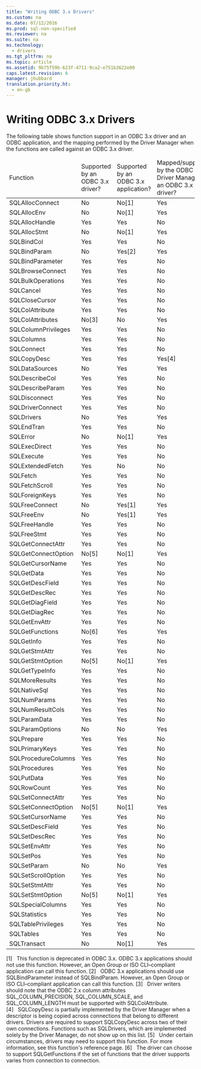 ```yaml
---
title: "Writing ODBC 3.x Drivers"
ms.custom: na
ms.date: 07/12/2016
ms.prod: sql-non-specified
ms.reviewer: na
ms.suite: na
ms.technology: 
  - drivers
ms.tgt_pltfrm: na
ms.topic: article
ms.assetid: 9b75f59b-623f-4711-9ca2-e751b3622e00
caps.latest.revision: 6
manager: jhubbard
translation.priority.ht: 
  - en-gb
---
```

# Writing ODBC 3.x Drivers
<?xml version="1.0" encoding="utf-8"?>
<developerConceptualDocument xmlns="http://ddue.schemas.microsoft.com/authoring/2003/5" xmlns:xlink="http://www.w3.org/1999/xlink" xmlns:xsi="http://www.w3.org/2001/XMLSchema-instance" xsi:schemaLocation="http://ddue.schemas.microsoft.com/authoring/2003/5 http://dduestorage.blob.core.windows.net/ddueschema/developer.xsd">
  <introduction>
    <para>The following table shows function support in an ODBC 3.<legacyItalic>x</legacyItalic> driver and an ODBC application, and the mapping performed by the Driver Manager when the functions are called against an ODBC 3.<legacyItalic>x</legacyItalic> driver.</para>
    <table xmlns:caps="http://schemas.microsoft.com/build/caps/2013/11">
      <thead>
        <tr>
          <TD>
            <para>Function</para>
          </TD>
          <TD>
            <para>Supported</para>
            <para>by an</para>
            <para>ODBC 3.<legacyItalic>x</legacyItalic></para>
            <para>driver?</para>
          </TD>
          <TD>
            <para>Supported</para>
            <para>by an</para>
            <para>ODBC 3.<legacyItalic>x</legacyItalic></para>
            <para>application?</para>
          </TD>
          <TD>
            <para>Mapped/supported</para>
            <para>by the ODBC 3.<legacyItalic>x</legacyItalic></para>
            <para>Driver Manager to</para>
            <para>an ODBC 3.<legacyItalic>x</legacyItalic> driver?</para>
          </TD>
        </tr>
      </thead>
      <tbody>
        <tr>
          <TD>
            <para>
              <legacyBold>SQLAllocConnect</legacyBold>
            </para>
          </TD>
          <TD>
            <para>No</para>
          </TD>
          <TD>
            <para>No[1]</para>
          </TD>
          <TD>
            <para>Yes</para>
          </TD>
        </tr>
        <tr>
          <TD>
            <para>
              <legacyBold>SQLAllocEnv</legacyBold>
            </para>
          </TD>
          <TD>
            <para>No</para>
          </TD>
          <TD>
            <para>No[1]</para>
          </TD>
          <TD>
            <para>Yes</para>
          </TD>
        </tr>
        <tr>
          <TD>
            <para>
              <legacyBold>SQLAllocHandle</legacyBold>
            </para>
          </TD>
          <TD>
            <para>Yes</para>
          </TD>
          <TD>
            <para>Yes</para>
          </TD>
          <TD>
            <para>No</para>
          </TD>
        </tr>
        <tr>
          <TD>
            <para>
              <legacyBold>SQLAllocStmt</legacyBold>
            </para>
          </TD>
          <TD>
            <para>No</para>
          </TD>
          <TD>
            <para>No[1]</para>
          </TD>
          <TD>
            <para>Yes</para>
          </TD>
        </tr>
        <tr>
          <TD>
            <para>
              <legacyBold>SQLBindCol</legacyBold>
            </para>
          </TD>
          <TD>
            <para>Yes</para>
          </TD>
          <TD>
            <para>Yes</para>
          </TD>
          <TD>
            <para>No</para>
          </TD>
        </tr>
        <tr>
          <TD>
            <para>
              <legacyBold>SQLBindParam</legacyBold>
            </para>
          </TD>
          <TD>
            <para>No</para>
          </TD>
          <TD>
            <para>Yes[2]</para>
          </TD>
          <TD>
            <para>Yes</para>
          </TD>
        </tr>
        <tr>
          <TD>
            <para>
              <legacyBold>SQLBindParameter</legacyBold>
            </para>
          </TD>
          <TD>
            <para>Yes</para>
          </TD>
          <TD>
            <para>Yes</para>
          </TD>
          <TD>
            <para>No</para>
          </TD>
        </tr>
        <tr>
          <TD>
            <para>
              <legacyBold>SQLBrowseConnect</legacyBold>
            </para>
          </TD>
          <TD>
            <para>Yes</para>
          </TD>
          <TD>
            <para>Yes</para>
          </TD>
          <TD>
            <para>No</para>
          </TD>
        </tr>
        <tr>
          <TD>
            <para>
              <legacyBold>SQLBulkOperations</legacyBold>
            </para>
          </TD>
          <TD>
            <para>Yes</para>
          </TD>
          <TD>
            <para>Yes</para>
          </TD>
          <TD>
            <para>No</para>
          </TD>
        </tr>
        <tr>
          <TD>
            <para>
              <legacyBold>SQLCancel</legacyBold>
            </para>
          </TD>
          <TD>
            <para>Yes</para>
          </TD>
          <TD>
            <para>Yes</para>
          </TD>
          <TD>
            <para>No</para>
          </TD>
        </tr>
        <tr>
          <TD>
            <para>
              <legacyBold>SQLCloseCursor</legacyBold>
            </para>
          </TD>
          <TD>
            <para>Yes</para>
          </TD>
          <TD>
            <para>Yes</para>
          </TD>
          <TD>
            <para>No</para>
          </TD>
        </tr>
        <tr>
          <TD>
            <para>
              <legacyBold>SQLColAttribute</legacyBold>
            </para>
          </TD>
          <TD>
            <para>Yes</para>
          </TD>
          <TD>
            <para>Yes</para>
          </TD>
          <TD>
            <para>No</para>
          </TD>
        </tr>
        <tr>
          <TD>
            <para>
              <legacyBold>SQLColAttributes</legacyBold>
            </para>
          </TD>
          <TD>
            <para>No[3]</para>
          </TD>
          <TD>
            <para>No</para>
          </TD>
          <TD>
            <para>Yes</para>
          </TD>
        </tr>
        <tr>
          <TD>
            <para>
              <legacyBold>SQLColumnPrivileges</legacyBold>
            </para>
          </TD>
          <TD>
            <para>Yes</para>
          </TD>
          <TD>
            <para>Yes</para>
          </TD>
          <TD>
            <para>No</para>
          </TD>
        </tr>
        <tr>
          <TD>
            <para>
              <legacyBold>SQLColumns</legacyBold>
            </para>
          </TD>
          <TD>
            <para>Yes</para>
          </TD>
          <TD>
            <para>Yes</para>
          </TD>
          <TD>
            <para>No</para>
          </TD>
        </tr>
        <tr>
          <TD>
            <para>
              <legacyBold>SQLConnect</legacyBold>
            </para>
          </TD>
          <TD>
            <para>Yes</para>
          </TD>
          <TD>
            <para>Yes</para>
          </TD>
          <TD>
            <para>No</para>
          </TD>
        </tr>
        <tr>
          <TD>
            <para>
              <legacyBold>SQLCopyDesc</legacyBold>
            </para>
          </TD>
          <TD>
            <para>Yes</para>
          </TD>
          <TD>
            <para>Yes</para>
          </TD>
          <TD>
            <para>Yes[4]</para>
          </TD>
        </tr>
        <tr>
          <TD>
            <para>
              <legacyBold>SQLDataSources</legacyBold>
            </para>
          </TD>
          <TD>
            <para>No</para>
          </TD>
          <TD>
            <para>Yes</para>
          </TD>
          <TD>
            <para>Yes</para>
          </TD>
        </tr>
        <tr>
          <TD>
            <para>
              <legacyBold>SQLDescribeCol</legacyBold>
            </para>
          </TD>
          <TD>
            <para>Yes</para>
          </TD>
          <TD>
            <para>Yes</para>
          </TD>
          <TD>
            <para>No</para>
          </TD>
        </tr>
        <tr>
          <TD>
            <para>
              <legacyBold>SQLDescribeParam</legacyBold>
            </para>
          </TD>
          <TD>
            <para>Yes</para>
          </TD>
          <TD>
            <para>Yes</para>
          </TD>
          <TD>
            <para>No</para>
          </TD>
        </tr>
        <tr>
          <TD>
            <para>
              <legacyBold>SQLDisconnect</legacyBold>
            </para>
          </TD>
          <TD>
            <para>Yes</para>
          </TD>
          <TD>
            <para>Yes</para>
          </TD>
          <TD>
            <para>No</para>
          </TD>
        </tr>
        <tr>
          <TD>
            <para>
              <legacyBold>SQLDriverConnect</legacyBold>
            </para>
          </TD>
          <TD>
            <para>Yes</para>
          </TD>
          <TD>
            <para>Yes</para>
          </TD>
          <TD>
            <para>No</para>
          </TD>
        </tr>
        <tr>
          <TD>
            <para>
              <legacyBold>SQLDrivers</legacyBold>
            </para>
          </TD>
          <TD>
            <para>No</para>
          </TD>
          <TD>
            <para>Yes</para>
          </TD>
          <TD>
            <para>Yes</para>
          </TD>
        </tr>
        <tr>
          <TD>
            <para>
              <legacyBold>SQLEndTran</legacyBold>
            </para>
          </TD>
          <TD>
            <para>Yes</para>
          </TD>
          <TD>
            <para>Yes</para>
          </TD>
          <TD>
            <para>No</para>
          </TD>
        </tr>
        <tr>
          <TD>
            <para>
              <legacyBold>SQLError</legacyBold>
            </para>
          </TD>
          <TD>
            <para>No</para>
          </TD>
          <TD>
            <para>No[1]</para>
          </TD>
          <TD>
            <para>Yes</para>
          </TD>
        </tr>
        <tr>
          <TD>
            <para>
              <legacyBold>SQLExecDirect</legacyBold>
            </para>
          </TD>
          <TD>
            <para>Yes</para>
          </TD>
          <TD>
            <para>Yes</para>
          </TD>
          <TD>
            <para>No</para>
          </TD>
        </tr>
        <tr>
          <TD>
            <para>
              <legacyBold>SQLExecute</legacyBold>
            </para>
          </TD>
          <TD>
            <para>Yes</para>
          </TD>
          <TD>
            <para>Yes</para>
          </TD>
          <TD>
            <para>No</para>
          </TD>
        </tr>
        <tr>
          <TD>
            <para>
              <legacyBold>SQLExtendedFetch</legacyBold>
            </para>
          </TD>
          <TD>
            <para>Yes</para>
          </TD>
          <TD>
            <para>No</para>
          </TD>
          <TD>
            <para>No</para>
          </TD>
        </tr>
        <tr>
          <TD>
            <para>
              <legacyBold>SQLFetch</legacyBold>
            </para>
          </TD>
          <TD>
            <para>Yes</para>
          </TD>
          <TD>
            <para>Yes</para>
          </TD>
          <TD>
            <para>No</para>
          </TD>
        </tr>
        <tr>
          <TD>
            <para>
              <legacyBold>SQLFetchScroll</legacyBold>
            </para>
          </TD>
          <TD>
            <para>Yes</para>
          </TD>
          <TD>
            <para>Yes</para>
          </TD>
          <TD>
            <para>No</para>
          </TD>
        </tr>
        <tr>
          <TD>
            <para>
              <legacyBold>SQLForeignKeys</legacyBold>
            </para>
          </TD>
          <TD>
            <para>Yes</para>
          </TD>
          <TD>
            <para>Yes</para>
          </TD>
          <TD>
            <para>No</para>
          </TD>
        </tr>
        <tr>
          <TD>
            <para>
              <legacyBold>SQLFreeConnect</legacyBold>
            </para>
          </TD>
          <TD>
            <para>No</para>
          </TD>
          <TD>
            <para>Yes[1]</para>
          </TD>
          <TD>
            <para>Yes</para>
          </TD>
        </tr>
        <tr>
          <TD>
            <para>
              <legacyBold>SQLFreeEnv</legacyBold>
            </para>
          </TD>
          <TD>
            <para>No</para>
          </TD>
          <TD>
            <para>Yes[1]</para>
          </TD>
          <TD>
            <para>Yes</para>
          </TD>
        </tr>
        <tr>
          <TD>
            <para>
              <legacyBold>SQLFreeHandle</legacyBold>
            </para>
          </TD>
          <TD>
            <para>Yes</para>
          </TD>
          <TD>
            <para>Yes</para>
          </TD>
          <TD>
            <para>No</para>
          </TD>
        </tr>
        <tr>
          <TD>
            <para>
              <legacyBold>SQLFreeStmt</legacyBold>
            </para>
          </TD>
          <TD>
            <para>Yes</para>
          </TD>
          <TD>
            <para>Yes</para>
          </TD>
          <TD>
            <para>No</para>
          </TD>
        </tr>
        <tr>
          <TD>
            <para>
              <legacyBold>SQLGetConnectAttr</legacyBold>
            </para>
          </TD>
          <TD>
            <para>Yes</para>
          </TD>
          <TD>
            <para>Yes</para>
          </TD>
          <TD>
            <para>No</para>
          </TD>
        </tr>
        <tr>
          <TD>
            <para>
              <legacyBold>SQLGetConnectOption</legacyBold>
            </para>
          </TD>
          <TD>
            <para>No[5]</para>
          </TD>
          <TD>
            <para>No[1]</para>
          </TD>
          <TD>
            <para>Yes</para>
          </TD>
        </tr>
        <tr>
          <TD>
            <para>
              <legacyBold>SQLGetCursorName</legacyBold>
            </para>
          </TD>
          <TD>
            <para>Yes</para>
          </TD>
          <TD>
            <para>Yes</para>
          </TD>
          <TD>
            <para>No</para>
          </TD>
        </tr>
        <tr>
          <TD>
            <para>
              <legacyBold>SQLGetData</legacyBold>
            </para>
          </TD>
          <TD>
            <para>Yes</para>
          </TD>
          <TD>
            <para>Yes</para>
          </TD>
          <TD>
            <para>No</para>
          </TD>
        </tr>
        <tr>
          <TD>
            <para>
              <legacyBold>SQLGetDescField</legacyBold>
            </para>
          </TD>
          <TD>
            <para>Yes</para>
          </TD>
          <TD>
            <para>Yes</para>
          </TD>
          <TD>
            <para>No</para>
          </TD>
        </tr>
        <tr>
          <TD>
            <para>
              <legacyBold>SQLGetDescRec</legacyBold>
            </para>
          </TD>
          <TD>
            <para>Yes</para>
          </TD>
          <TD>
            <para>Yes</para>
          </TD>
          <TD>
            <para>No</para>
          </TD>
        </tr>
        <tr>
          <TD>
            <para>
              <legacyBold>SQLGetDiagField</legacyBold>
            </para>
          </TD>
          <TD>
            <para>Yes</para>
          </TD>
          <TD>
            <para>Yes</para>
          </TD>
          <TD>
            <para>No</para>
          </TD>
        </tr>
        <tr>
          <TD>
            <para>
              <legacyBold>SQLGetDiagRec</legacyBold>
            </para>
          </TD>
          <TD>
            <para>Yes</para>
          </TD>
          <TD>
            <para>Yes</para>
          </TD>
          <TD>
            <para>No</para>
          </TD>
        </tr>
        <tr>
          <TD>
            <para>
              <legacyBold>SQLGetEnvAttr</legacyBold>
            </para>
          </TD>
          <TD>
            <para>Yes</para>
          </TD>
          <TD>
            <para>Yes</para>
          </TD>
          <TD>
            <para>No</para>
          </TD>
        </tr>
        <tr>
          <TD>
            <para>
              <legacyBold>SQLGetFunctions</legacyBold>
            </para>
          </TD>
          <TD>
            <para>No[6]</para>
          </TD>
          <TD>
            <para>Yes</para>
          </TD>
          <TD>
            <para>Yes</para>
          </TD>
        </tr>
        <tr>
          <TD>
            <para>
              <legacyBold>SQLGetInfo</legacyBold>
            </para>
          </TD>
          <TD>
            <para>Yes</para>
          </TD>
          <TD>
            <para>Yes</para>
          </TD>
          <TD>
            <para>No</para>
          </TD>
        </tr>
        <tr>
          <TD>
            <para>
              <legacyBold>SQLGetStmtAttr</legacyBold>
            </para>
          </TD>
          <TD>
            <para>Yes</para>
          </TD>
          <TD>
            <para>Yes</para>
          </TD>
          <TD>
            <para>No</para>
          </TD>
        </tr>
        <tr>
          <TD>
            <para>
              <legacyBold>SQLGetStmtOption</legacyBold>
            </para>
          </TD>
          <TD>
            <para>No[5]</para>
          </TD>
          <TD>
            <para>No[1]</para>
          </TD>
          <TD>
            <para>Yes</para>
          </TD>
        </tr>
        <tr>
          <TD>
            <para>
              <legacyBold>SQLGetTypeInfo</legacyBold>
            </para>
          </TD>
          <TD>
            <para>Yes</para>
          </TD>
          <TD>
            <para>Yes</para>
          </TD>
          <TD>
            <para>No</para>
          </TD>
        </tr>
        <tr>
          <TD>
            <para>
              <legacyBold>SQLMoreResults</legacyBold>
            </para>
          </TD>
          <TD>
            <para>Yes</para>
          </TD>
          <TD>
            <para>Yes</para>
          </TD>
          <TD>
            <para>No</para>
          </TD>
        </tr>
        <tr>
          <TD>
            <para>
              <legacyBold>SQLNativeSql</legacyBold>
            </para>
          </TD>
          <TD>
            <para>Yes</para>
          </TD>
          <TD>
            <para>Yes</para>
          </TD>
          <TD>
            <para>No</para>
          </TD>
        </tr>
        <tr>
          <TD>
            <para>
              <legacyBold>SQLNumParams</legacyBold>
            </para>
          </TD>
          <TD>
            <para>Yes</para>
          </TD>
          <TD>
            <para>Yes</para>
          </TD>
          <TD>
            <para>No</para>
          </TD>
        </tr>
        <tr>
          <TD>
            <para>
              <legacyBold>SQLNumResultCols</legacyBold>
            </para>
          </TD>
          <TD>
            <para>Yes</para>
          </TD>
          <TD>
            <para>Yes</para>
          </TD>
          <TD>
            <para>No</para>
          </TD>
        </tr>
        <tr>
          <TD>
            <para>
              <legacyBold>SQLParamData</legacyBold>
            </para>
          </TD>
          <TD>
            <para>Yes</para>
          </TD>
          <TD>
            <para>Yes</para>
          </TD>
          <TD>
            <para>No</para>
          </TD>
        </tr>
        <tr>
          <TD>
            <para>
              <legacyBold>SQLParamOptions</legacyBold>
            </para>
          </TD>
          <TD>
            <para>No</para>
          </TD>
          <TD>
            <para>No</para>
          </TD>
          <TD>
            <para>Yes</para>
          </TD>
        </tr>
        <tr>
          <TD>
            <para>
              <legacyBold>SQLPrepare</legacyBold>
            </para>
          </TD>
          <TD>
            <para>Yes</para>
          </TD>
          <TD>
            <para>Yes</para>
          </TD>
          <TD>
            <para>No</para>
          </TD>
        </tr>
        <tr>
          <TD>
            <para>
              <legacyBold>SQLPrimaryKeys</legacyBold>
            </para>
          </TD>
          <TD>
            <para>Yes</para>
          </TD>
          <TD>
            <para>Yes</para>
          </TD>
          <TD>
            <para>No</para>
          </TD>
        </tr>
        <tr>
          <TD>
            <para>
              <legacyBold>SQLProcedureColumns</legacyBold>
            </para>
          </TD>
          <TD>
            <para>Yes</para>
          </TD>
          <TD>
            <para>Yes</para>
          </TD>
          <TD>
            <para>No</para>
          </TD>
        </tr>
        <tr>
          <TD>
            <para>
              <legacyBold>SQLProcedures</legacyBold>
            </para>
          </TD>
          <TD>
            <para>Yes</para>
          </TD>
          <TD>
            <para>Yes</para>
          </TD>
          <TD>
            <para>No</para>
          </TD>
        </tr>
        <tr>
          <TD>
            <para>
              <legacyBold>SQLPutData</legacyBold>
            </para>
          </TD>
          <TD>
            <para>Yes</para>
          </TD>
          <TD>
            <para>Yes</para>
          </TD>
          <TD>
            <para>No</para>
          </TD>
        </tr>
        <tr>
          <TD>
            <para>
              <legacyBold>SQLRowCount</legacyBold>
            </para>
          </TD>
          <TD>
            <para>Yes</para>
          </TD>
          <TD>
            <para>Yes</para>
          </TD>
          <TD>
            <para>No</para>
          </TD>
        </tr>
        <tr>
          <TD>
            <para>
              <legacyBold>SQLSetConnectAttr</legacyBold>
            </para>
          </TD>
          <TD>
            <para>Yes</para>
          </TD>
          <TD>
            <para>Yes</para>
          </TD>
          <TD>
            <para>No</para>
          </TD>
        </tr>
        <tr>
          <TD>
            <para>
              <legacyBold>SQLSetConnectOption</legacyBold>
            </para>
          </TD>
          <TD>
            <para>No[5]</para>
          </TD>
          <TD>
            <para>No[1]</para>
          </TD>
          <TD>
            <para>Yes</para>
          </TD>
        </tr>
        <tr>
          <TD>
            <para>
              <legacyBold>SQLSetCursorName</legacyBold>
            </para>
          </TD>
          <TD>
            <para>Yes</para>
          </TD>
          <TD>
            <para>Yes</para>
          </TD>
          <TD>
            <para>No</para>
          </TD>
        </tr>
        <tr>
          <TD>
            <para>
              <legacyBold>SQLSetDescField</legacyBold>
            </para>
          </TD>
          <TD>
            <para>Yes</para>
          </TD>
          <TD>
            <para>Yes</para>
          </TD>
          <TD>
            <para>No</para>
          </TD>
        </tr>
        <tr>
          <TD>
            <para>
              <legacyBold>SQLSetDescRec</legacyBold>
            </para>
          </TD>
          <TD>
            <para>Yes</para>
          </TD>
          <TD>
            <para>Yes</para>
          </TD>
          <TD>
            <para>No</para>
          </TD>
        </tr>
        <tr>
          <TD>
            <para>
              <legacyBold>SQLSetEnvAttr</legacyBold>
            </para>
          </TD>
          <TD>
            <para>Yes</para>
          </TD>
          <TD>
            <para>Yes</para>
          </TD>
          <TD>
            <para>No</para>
          </TD>
        </tr>
        <tr>
          <TD>
            <para>
              <legacyBold>SQLSetPos</legacyBold>
            </para>
          </TD>
          <TD>
            <para>Yes</para>
          </TD>
          <TD>
            <para>Yes</para>
          </TD>
          <TD>
            <para>No</para>
          </TD>
        </tr>
        <tr>
          <TD>
            <para>
              <legacyBold>SQLSetParam</legacyBold>
            </para>
          </TD>
          <TD>
            <para>No</para>
          </TD>
          <TD>
            <para>No</para>
          </TD>
          <TD>
            <para>Yes</para>
          </TD>
        </tr>
        <tr>
          <TD>
            <para>
              <legacyBold>SQLSetScrollOption</legacyBold>
            </para>
          </TD>
          <TD>
            <para>Yes</para>
          </TD>
          <TD>
            <para>Yes</para>
          </TD>
          <TD>
            <para>No</para>
          </TD>
        </tr>
        <tr>
          <TD>
            <para>
              <legacyBold>SQLSetStmtAttr</legacyBold>
            </para>
          </TD>
          <TD>
            <para>Yes</para>
          </TD>
          <TD>
            <para>Yes</para>
          </TD>
          <TD>
            <para>No</para>
          </TD>
        </tr>
        <tr>
          <TD>
            <para>
              <legacyBold>SQLSetStmtOption</legacyBold>
            </para>
          </TD>
          <TD>
            <para>No[5]</para>
          </TD>
          <TD>
            <para>No[1]</para>
          </TD>
          <TD>
            <para>Yes</para>
          </TD>
        </tr>
        <tr>
          <TD>
            <para>
              <legacyBold>SQLSpecialColumns</legacyBold>
            </para>
          </TD>
          <TD>
            <para>Yes</para>
          </TD>
          <TD>
            <para>Yes</para>
          </TD>
          <TD>
            <para>No</para>
          </TD>
        </tr>
        <tr>
          <TD>
            <para>
              <legacyBold>SQLStatistics</legacyBold>
            </para>
          </TD>
          <TD>
            <para>Yes</para>
          </TD>
          <TD>
            <para>Yes</para>
          </TD>
          <TD>
            <para>No</para>
          </TD>
        </tr>
        <tr>
          <TD>
            <para>
              <legacyBold>SQLTablePrivileges</legacyBold>
            </para>
          </TD>
          <TD>
            <para>Yes</para>
          </TD>
          <TD>
            <para>Yes</para>
          </TD>
          <TD>
            <para>No</para>
          </TD>
        </tr>
        <tr>
          <TD>
            <para>
              <legacyBold>SQLTables</legacyBold>
            </para>
          </TD>
          <TD>
            <para>Yes</para>
          </TD>
          <TD>
            <para>Yes</para>
          </TD>
          <TD>
            <para>No</para>
          </TD>
        </tr>
        <tr>
          <TD>
            <para>
              <legacyBold>SQLTransact</legacyBold>
            </para>
          </TD>
          <TD>
            <para>No</para>
          </TD>
          <TD>
            <para>No[1]</para>
          </TD>
          <TD>
            <para>Yes</para>
          </TD>
        </tr>
      </tbody>
    </table>
    <para>[1]   This function is deprecated in ODBC 3.<legacyItalic>x</legacyItalic>. ODBC 3.<legacyItalic>x</legacyItalic> applications should not use this function. However, an Open Group or ISO CLI–compliant application can call this function.</para>
    <para>[2]   ODBC 3.<legacyItalic>x</legacyItalic> applications should use <legacyBold>SQLBindParameter</legacyBold> instead of <legacyBold>SQLBindParam</legacyBold>. However, an Open Group or ISO CLI–compliant application can call this function.</para>
    <para>[3]   Driver writers should note that the ODBC 2.<legacyItalic>x</legacyItalic> column attributes SQL_COLUMN_PRECISION, SQL_COLUMN_SCALE, and SQL_COLUMN_LENGTH must be supported with <legacyBold>SQLColAttribute</legacyBold>.</para>
    <para>[4]   <legacyBold>SQLCopyDesc</legacyBold> is partially implemented by the Driver Manager when a descriptor is being copied across connections that belong to different drivers. Drivers are required to support <legacyBold>SQLCopyDesc</legacyBold> across two of their own connections. Functions such as <legacyBold>SQLDrivers</legacyBold>, which are implemented solely by the Driver Manager, do not show up on this list.</para>
    <para>[5]   Under certain circumstances, drivers may need to support this function. For more information, see this function's reference page.</para>
    <para>[6]   The driver can choose to support <legacyBold>SQLGetFunctions</legacyBold> if the set of functions that the driver supports varies from connection to connection.</para>
  </introduction>
  <relatedTopics />
</developerConceptualDocument>